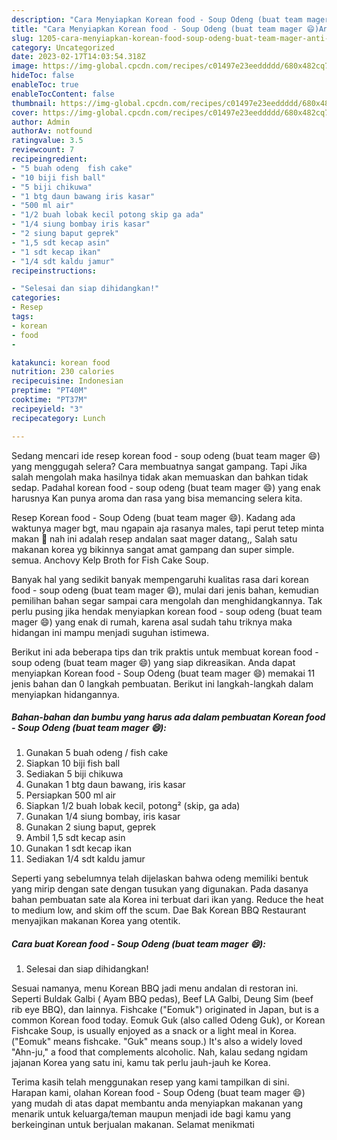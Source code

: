 ```yaml
---
description: "Cara Menyiapkan Korean food - Soup Odeng (buat team mager 😄)Anti Ribet"
title: "Cara Menyiapkan Korean food - Soup Odeng (buat team mager 😄)Anti Ribet"
slug: 1205-cara-menyiapkan-korean-food-soup-odeng-buat-team-mager-anti-ribet
category: Uncategorized
date: 2023-02-17T14:03:54.318Z
image: https://img-global.cpcdn.com/recipes/c01497e23eeddddd/680x482cq70/korean-food-soup-odeng-buat-team-mager-foto-resep-utama.jpg
hideToc: false
enableToc: true
enableTocContent: false
thumbnail: https://img-global.cpcdn.com/recipes/c01497e23eeddddd/680x482cq70/korean-food-soup-odeng-buat-team-mager-foto-resep-utama.jpg
cover: https://img-global.cpcdn.com/recipes/c01497e23eeddddd/680x482cq70/korean-food-soup-odeng-buat-team-mager-foto-resep-utama.jpg
author: Admin
authorAv: notfound
ratingvalue: 3.5
reviewcount: 7
recipeingredient:
- "5 buah odeng  fish cake"
- "10 biji fish ball"
- "5 biji chikuwa"
- "1 btg daun bawang iris kasar"
- "500 ml air"
- "1/2 buah lobak kecil potong skip ga ada"
- "1/4 siung bombay iris kasar"
- "2 siung baput geprek"
- "1,5 sdt kecap asin"
- "1 sdt kecap ikan"
- "1/4 sdt kaldu jamur"
recipeinstructions:

- "Selesai dan siap dihidangkan!"
categories:
- Resep
tags:
- korean
- food
- 

katakunci: korean food  
nutrition: 230 calories
recipecuisine: Indonesian
preptime: "PT40M"
cooktime: "PT37M"
recipeyield: "3"
recipecategory: Lunch

---
```



Sedang mencari ide resep korean food - soup odeng (buat team mager 😄) yang menggugah selera? Cara membuatnya sangat gampang. Tapi Jika salah mengolah maka hasilnya tidak akan memuaskan dan bahkan tidak sedap. Padahal korean food - soup odeng (buat team mager 😄) yang enak harusnya Kan punya aroma dan rasa yang bisa memancing selera kita.


Resep Korean food - Soup Odeng (buat team mager 😄). Kadang ada waktunya mager bgt, mau ngapain aja rasanya males, tapi perut tetep minta makan 🙈 nah ini adalah resep andalan saat mager datang,, Salah satu makanan korea yg bikinnya sangat amat gampang dan super simple. semua. Anchovy Kelp Broth for Fish Cake Soup.

Banyak hal yang sedikit banyak mempengaruhi kualitas rasa dari korean food - soup odeng (buat team mager 😄), mulai dari jenis bahan, kemudian pemilihan bahan segar sampai cara mengolah dan menghidangkannya. Tak perlu pusing jika hendak menyiapkan korean food - soup odeng (buat team mager 😄) yang enak di rumah, karena asal sudah tahu triknya maka hidangan ini mampu menjadi suguhan istimewa.


Berikut ini ada beberapa tips dan trik praktis untuk membuat korean food - soup odeng (buat team mager 😄) yang siap dikreasikan. Anda dapat menyiapkan Korean food - Soup Odeng (buat team mager 😄) memakai 11 jenis bahan dan 0 langkah pembuatan. Berikut ini langkah-langkah dalam menyiapkan hidangannya.

<!--inarticleads1-->

##### Bahan-bahan dan bumbu yang harus ada dalam pembuatan Korean food - Soup Odeng (buat team mager 😄):

1. Gunakan 5 buah odeng / fish cake
1. Siapkan 10 biji fish ball
1. Sediakan 5 biji chikuwa
1. Gunakan 1 btg daun bawang, iris kasar
1. Persiapkan 500 ml air
1. Siapkan 1/2 buah lobak kecil, potong² (skip, ga ada)
1. Gunakan 1/4 siung bombay, iris kasar
1. Gunakan 2 siung baput, geprek
1. Ambil 1,5 sdt kecap asin
1. Gunakan 1 sdt kecap ikan
1. Sediakan 1/4 sdt kaldu jamur


Seperti yang sebelumnya telah dijelaskan bahwa odeng memiliki bentuk yang mirip dengan sate dengan tusukan yang digunakan. Pada dasanya bahan pembuatan sate ala Korea ini terbuat dari ikan yang. Reduce the heat to medium low, and skim off the scum. Dae Bak Korean BBQ Restaurant menyajikan makanan Korea yang otentik. 

<!--inarticleads2-->

##### Cara buat Korean food - Soup Odeng (buat team mager 😄):


1. Selesai dan siap dihidangkan!

Sesuai namanya, menu Korean BBQ jadi menu andalan di restoran ini. Seperti Buldak Galbi ( Ayam BBQ pedas), Beef LA Galbi, Deung Sim (beef rib eye BBQ), dan lainnya. Fishcake (&#34;Eomuk&#34;) originated in Japan, but is a common Korean food today. Eomuk Guk (also called Odeng Guk), or Korean Fishcake Soup, is usually enjoyed as a snack or a light meal in Korea. (&#34;Eomuk&#34; means fishcake. &#34;Guk&#34; means soup.) It&#39;s also a widely loved &#34;Ahn-ju,&#34; a food that complements alcoholic. Nah, kalau sedang ngidam jajanan Korea yang satu ini, kamu tak perlu jauh-jauh ke Korea. 

Terima kasih telah menggunakan resep yang kami tampilkan di sini. Harapan kami, olahan Korean food - Soup Odeng (buat team mager 😄) yang mudah di atas dapat membantu anda menyiapkan makanan yang menarik untuk keluarga/teman maupun menjadi ide bagi kamu yang berkeinginan untuk berjualan makanan. Selamat menikmati
